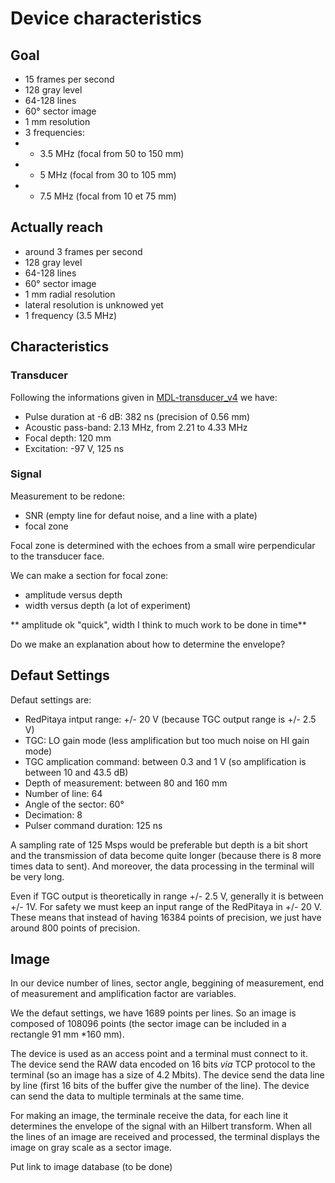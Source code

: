 # Device characteristics

## Goal

* 15 frames per second
* 128 gray level
* 64-128 lines
* 60° sector image
* 1 mm resolution
* 3 frequencies:
* * 3.5 MHz (focal from 50 to 150 mm)
* * 5 MHz (focal from 30 to 105 mm)
* * 7.5 MHz (focal from 10 et 75 mm)

## Actually reach

* around 3 frames per second
* 128 gray level
* 64-128 lines
* 60° sector image
* 1 mm radial resolution
* lateral resolution is unknowed yet
* 1 frequency (3.5 MHz)

## Characteristics

### Transducer

Following the informations given in [MDL-transducer_v4](https://github.com/echopen/PRJ-medtec_kit/tree/master/electronic/modules/hardware/MDL-transducer/MDL-transducer_v4) we have:

* Pulse duration at -6 dB: 382 ns (precision of 0.56 mm)
* Acoustic pass-band: 2.13 MHz, from 2.21 to 4.33 MHz
* Focal depth: 120 mm
* Excitation: -97 V, 125 ns

### Signal

Measurement to be redone:

* SNR (empty line for defaut noise, and a line with a plate)
* focal zone

Focal zone is determined with the echoes from a small wire perpendicular to the transducer face.

We can make a section for focal zone: 

* amplitude versus depth 
* width versus depth (a lot of experiment)

** amplitude ok "quick", width I think to much work to be done in time**

Do we make an explanation about how to determine the envelope?

## Defaut Settings

Defaut settings are:

* RedPitaya intput range: +/- 20 V (because TGC output range is +/- 2.5 V)
* TGC: LO gain mode (less amplification but too much noise on HI gain mode)
* TGC amplication command: between 0.3 and 1 V (so amplification is between 10 and 43.5 dB)
* Depth of measurement: between 80 and 160 mm
* Number of line: 64
* Angle of the sector: 60°
* Decimation: 8
* Pulser command duration: 125 ns

A sampling rate of 125 Msps would be preferable but depth is a bit short and the transmission of data become quite longer (because there is 8 more times data to sent). And moreover, the data processing in the terminal will be very long.

Even if TGC output is theoretically in range +/- 2.5 V, generally it is between +/- 1V. For safety we must keep an input range of the RedPitaya in +/- 20 V. These means that instead of having 16384 points of precision, we just have around 800 points of precision.

## Image

In our device number of lines, sector angle, beggining of measurement, end of measurement and amplification factor are variables.

We the defaut settings, we have 1689 points per lines. So an image is composed of 108096 points (the sector image can be included in a rectangle 91 mm *160 mm).

The device is used as an access point and a terminal must connect to it. The device send the RAW data encoded on 16 bits *via* TCP protocol to the terminal (so an image has a size of 4.2 Mbits). The device send the data line by line (first 16 bits of the buffer give the number of the line). The device can send the data to multiple terminals at the same time.

For making an image, the terminale receive the data, for each line it determines the envelope of the signal with an Hilbert transform. When all the lines of an image are received and processed, the terminal displays the image on gray scale as a sector image.

Put link to image database (to be done)
